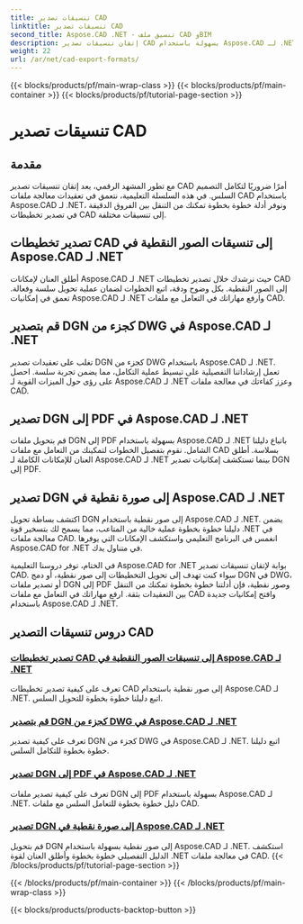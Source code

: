 ```yaml
---
title: تنسيقات تصدير CAD
linktitle: تنسيقات تصدير CAD
second_title: Aspose.CAD .NET - تنسيق ملف CAD وBIM
description: إتقان تنسيقات تصدير CAD بسهولة باستخدام Aspose.CAD لـ .NET. تعلم كيفية تحويل تخطيطات CAD، وتصدير ملفات DGN إلى PDF والصور النقطية من خلال البرامج التعليمية.
weight: 22
url: /ar/net/cad-export-formats/
---
```


{{< blocks/products/pf/main-wrap-class >}}
{{< blocks/products/pf/main-container >}}
{{< blocks/products/pf/tutorial-page-section >}}

# تنسيقات تصدير CAD


## مقدمة

مع تطور المشهد الرقمي، يعد إتقان تنسيقات تصدير CAD أمرًا ضروريًا لتكامل التصميم السلس. في هذه السلسلة التعليمية، نتعمق في تعقيدات معالجة ملفات CAD باستخدام Aspose.CAD لـ .NET، ونوفر أدلة خطوة بخطوة تمكنك من التنقل بين الفروق الدقيقة في تصدير تخطيطات CAD إلى تنسيقات مختلفة.

## تصدير تخطيطات CAD إلى تنسيقات الصور النقطية في Aspose.CAD لـ .NET

أطلق العنان لإمكانات Aspose.CAD لـ .NET حيث نرشدك خلال تصدير تخطيطات CAD إلى الصور النقطية. بكل وضوح ودقة، اتبع الخطوات لضمان عملية تحويل سلسة وفعالة. تعمق في إمكانيات Aspose.CAD لـ .NET وارفع مهاراتك في التعامل مع ملفات CAD.

## قم بتصدير DGN كجزء من DWG في Aspose.CAD لـ .NET

تغلب على تعقيدات تصدير DGN كجزء من DWG باستخدام Aspose.CAD لـ .NET. تعمل إرشاداتنا التفصيلية على تبسيط عملية التكامل، مما يضمن تجربة سلسة. احصل على رؤى حول الميزات القوية لـ Aspose.CAD لـ .NET وعزز كفاءتك في معالجة ملفات CAD.

## تصدير DGN إلى PDF في Aspose.CAD لـ .NET

قم بتحويل ملفات DGN إلى PDF بسهولة باستخدام Aspose.CAD لـ .NET باتباع دليلنا الشامل. نقوم بتفصيل الخطوات لتمكينك من التعامل مع ملفات CAD بسلاسة. أطلق العنان للإمكانات الكاملة لـ Aspose.CAD لـ .NET بينما تستكشف إمكانيات تصدير DGN إلى PDF.

## تصدير DGN إلى صورة نقطية في Aspose.CAD لـ .NET

اكتشف بساطة تحويل DGN إلى صور نقطية باستخدام Aspose.CAD لـ .NET. يضمن دليلنا خطوة بخطوة عملية خالية من المتاعب، مما يسمح لك بتسخير قوة .NET في معالجة ملفات CAD. انغمس في البرنامج التعليمي واستكشف الإمكانات التي يوفرها Aspose.CAD for .NET في متناول يدك.

في الختام، توفر دروسنا التعليمية Aspose.CAD for .NET بوابة لإتقان تنسيقات تصدير CAD. سواء كنت تهدف إلى تحويل التخطيطات إلى صور نقطية، أو دمج DGN في DWG، أو تصدير ملفات DGN إلى PDF وصور نقطية، فإن أدلتنا خطوة بخطوة تمكنك من التنقل بين التعقيدات بثقة. ارفع مهاراتك في التعامل مع ملفات CAD وافتح إمكانيات جديدة باستخدام Aspose.CAD لـ .NET.
## دروس تنسيقات التصدير CAD
### [تصدير تخطيطات CAD إلى تنسيقات الصور النقطية في Aspose.CAD لـ .NET](./export-cad-layouts-to-raster-image-formats/)
تعرف على كيفية تصدير تخطيطات CAD إلى صور نقطية باستخدام Aspose.CAD لـ .NET. اتبع دليلنا خطوة بخطوة للتحويل السلس.
### [قم بتصدير DGN كجزء من DWG في Aspose.CAD لـ .NET](./export-dgn-as-part-of-dwg/)
تعرف على كيفية تصدير DGN كجزء من DWG في Aspose.CAD لـ .NET. اتبع دليلنا خطوة بخطوة للتكامل السلس.
### [تصدير DGN إلى PDF في Aspose.CAD لـ .NET](./export-dgn-to-pdf/)
تعرف على كيفية تصدير ملفات DGN إلى PDF بسهولة باستخدام Aspose.CAD لـ .NET. دليل خطوة بخطوة للتعامل السلس مع ملفات CAD.
### [تصدير DGN إلى صورة نقطية في Aspose.CAD لـ .NET](./export-dgn-to-raster-image/)
قم بتحويل DGN إلى صور نقطية بسهولة باستخدام Aspose.CAD لـ .NET. استكشف الدليل التفصيلي خطوة بخطوة وأطلق العنان لقوة .NET في معالجة ملفات CAD.
{{< /blocks/products/pf/tutorial-page-section >}}

{{< /blocks/products/pf/main-container >}}
{{< /blocks/products/pf/main-wrap-class >}}

{{< blocks/products/products-backtop-button >}}
